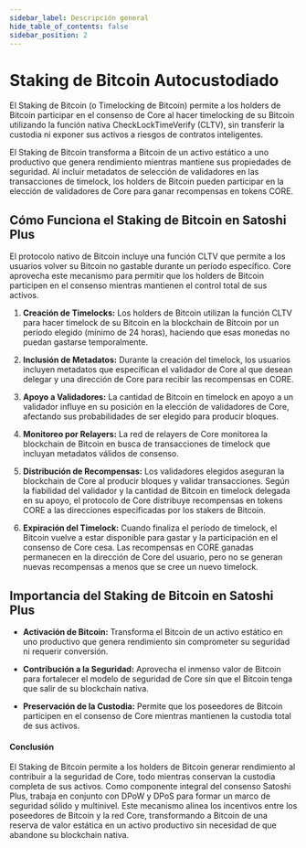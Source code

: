 ```yaml
---
sidebar_label: Descripción general
hide_table_of_contents: false
sidebar_position: 2
---
```


# Staking de Bitcoin Autocustodiado

El Staking de Bitcoin (o Timelocking de Bitcoin) permite a los holders de Bitcoin participar en el consenso de Core al hacer timelocking de su Bitcoin utilizando la función nativa CheckLockTimeVerify (CLTV), sin transferir la custodia ni exponer sus activos a riesgos de contratos inteligentes.

El Staking de Bitcoin transforma a Bitcoin de un activo estático a uno productivo que genera rendimiento mientras mantiene sus propiedades de seguridad. Al incluir metadatos de selección de validadores en las transacciones de timelock, los holders de Bitcoin pueden participar en la elección de validadores de Core para ganar recompensas en tokens CORE.

## Cómo Funciona el Staking de Bitcoin en Satoshi Plus

El protocolo nativo de Bitcoin incluye una función CLTV que permite a los usuarios volver su Bitcoin no gastable durante un período específico. Core aprovecha este mecanismo para permitir que los holders de Bitcoin participen en el consenso mientras mantienen el control total de sus activos.

1. **Creación de Timelocks:** Los holders de Bitcoin utilizan la función CLTV para hacer timelock de su Bitcoin en la blockchain de Bitcoin por un período elegido (mínimo de 24 horas), haciendo que esas monedas no puedan gastarse temporalmente.

2. **Inclusión de Metadatos:** Durante la creación del timelock, los usuarios incluyen metadatos que especifican el validador de Core al que desean delegar y una dirección de Core para recibir las recompensas en CORE.

3. **Apoyo a Validadores:** La cantidad de Bitcoin en timelock en apoyo a un validador influye en su posición en la elección de validadores de Core, afectando sus probabilidades de ser elegido para producir bloques.

4. **Monitoreo por Relayers:** La red de relayers de Core monitorea la blockchain de Bitcoin en busca de transacciones de timelock que incluyan metadatos válidos de consenso.

5. **Distribución de Recompensas:** Los validadores elegidos aseguran la blockchain de Core al producir bloques y validar transacciones. Según la fiabilidad del validador y la cantidad de Bitcoin en timelock delegada en su apoyo, el protocolo de Core distribuye recompensas en tokens CORE a las direcciones especificadas por los stakers de Bitcoin.

6. **Expiración del Timelock:** Cuando finaliza el período de timelock, el Bitcoin vuelve a estar disponible para gastar y la participación en el consenso de Core cesa. Las recompensas en CORE ganadas permanecen en la dirección de Core del usuario, pero no se generan nuevas recompensas a menos que se cree un nuevo timelock.

## Importancia del Staking de Bitcoin en Satoshi Plus

- **Activación de Bitcoin:** Transforma el Bitcoin de un activo estático en uno productivo que genera rendimiento sin comprometer su seguridad ni requerir conversión.

- **Contribución a la Seguridad:** Aprovecha el inmenso valor de Bitcoin para fortalecer el modelo de seguridad de Core sin que el Bitcoin tenga que salir de su blockchain nativa.

- **Preservación de la Custodia:** Permite que los poseedores de Bitcoin participen en el consenso de Core mientras mantienen la custodia total de sus activos.

#### **Conclusión**

El Staking de Bitcoin permite a los holders de Bitcoin generar rendimiento al contribuir a la seguridad de Core, todo mientras conservan la custodia completa de sus activos. Como componente integral del consenso Satoshi Plus, trabaja en conjunto con DPoW y DPoS para formar un marco de seguridad sólido y multinivel. Este mecanismo alinea los incentivos entre los poseedores de Bitcoin y la red Core, transformando a Bitcoin de una reserva de valor estática en un activo productivo sin necesidad de que abandone su blockchain nativa.